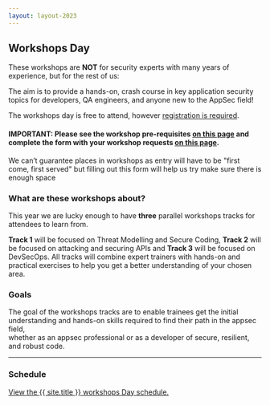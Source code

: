 ```yaml
---
layout: layout-2023
---
```


## Workshops Day

These workshops are **NOT** for security experts with many years of experience, but for the rest of us:   

The aim is to provide a hands-on, crash course in key application security topics for developers, QA engineers, and anyone new to the AppSec field! 

The workshops day is free to attend, however [registration is required](/Register). 

#### **IMPORTANT: Please see the workshop pre-requisites [on this page](https://docs.google.com/document/d/1B8cWvXOJpbXZhERl1eqezQIesZBcpM9MrwKWQrT_Ejs/edit?usp=sharing) and complete the form with your workshop requests [on this page](https://forms.gle/qj4CYfTGtEzs5Fde6).**

We can’t guarantee places in workshops as entry will have to be "first come, first served" but filling out this form will help us try make sure there is enough space

### What are these workshops about? 

This year we are lucky enough to have **three** parallel workshops tracks for attendees to learn from.

**Track 1**  will be focused on Threat Modelling and Secure Coding, **Track 2** will be focused on attacking and securing APIs and **Track 3** will be focused on DevSecOps.
All tracks will combine expert trainers with hands-on and practical exercises to help you get a better understanding of your chosen area.


### Goals   

The goal of the workshops tracks are to enable trainees get the initial understanding and hands-on skills required to find their path in the appsec field,   
whether as an appsec professional or as a developer of secure, resilient, and robust code. 

---

### Schedule

<a id="sched-embed" href="https://{{ site.sched }}/2023-05-16/overview" data-sched-sidebar="no">View the {{ site.title }} workshops Day schedule.</a><script type="text/javascript" src="https://{{ site.sched }}/js/embed.js"></script>
